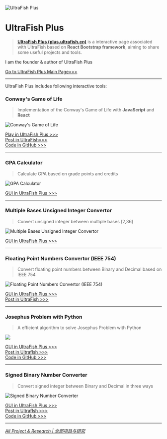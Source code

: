 ![UltraFish Plus](https://src.ultrafish.cn/storage/ultrafish-plus-2.png)
# UltraFish Plus

> [**UltraFish Plus (plus.ultrafish.cn)**](https://plus.ultrafish.cn) is a interactive page associated with UltraFish based on **React Bootstrap framework**, aiming to share some useful projects and tools.

I am the founder & author of UltraFish Plus

[Go to UltraFish Plus Main Page>>>](https://plus.ultrafish.cn)

---

UltraFish Plus includes following interactive tools:

### Conway's Game of Life
> Implementation of the Conway's Game of Life with **JavaScript** and **React**

![Conway's Game of Life](https://src.ultrafish.cn/storage/GOL-UltraFish_Plus.png)

[Play in UltraFish Plus >>>](https://plus.ultrafish.cn/gameoflife/)  
[Post in UltraFish>>>](https://ultrafish.cn/2022/08/05/game-of-life-implementation/)  
[Code in GitHub >>>](https://github.com/zhangwengyu999/Game_of_Life.git)  

---

### GPA Calculator
> Calculate GPA based on grade points and credits  

![GPA Calculator](https://src.ultrafish.cn/storage/gpa-calculator.png)

[GUI in UltraFish Plus >>>](https://plus.ultrafish.cn/GPA-Calculator)  

---

### Multiple Bases Unsigned Integer Convertor

> Convert unsigned integer between multiple bases [2,36]

![Multiple Bases Unsigned Integer Convertor](https://src.ultrafish.cn/storage/base-convertor.png)

[GUI in UltraFish Plus >>>](https://plus.ultrafish.cn/Base-convertor) 

---

### Floating Point Numbers Convertor (IEEE 754)

> Convert floating point numbers between Binary and Decimal based on IEEE 754

![Floating Point Numbers Convertor (IEEE 754)](https://src.ultrafish.cn/storage/ieee-754-single-representation.png)

[GUI in UltraFish Plus >>>](https://plus.ultrafish.cn/IEEE-754-Single-Representation)  
[Post in UltraFish >>>](https://ultrafish.cn/2020/12/20/floating-point-numbers-representation/)

---

### Josephus Problem with Python

> A efficient algorithm to solve Josephus Problem with Python

![](https://src.ultrafish.cn/storage/josephus-problem.png)

[GUI in UltraFish Plus >>>](https://plus.ultrafish.cn/Josephus-Problem)  
[Post in UltrafIsh >>>](https://ultrafish.cn/2020/08/05/josephus-problem/)  
[Code in GitHub >>>](https://github.com/zhangwengyu999/Josephus_Problem_with_Python)  

---

### Signed Binary Number Converter

> Convert signed integer between Binary and Decimal in three ways

![Signed Binary Number Converter](https://src.ultrafish.cn/storage/signed-binary-number-convertor.png)

[GUI in UltraFish Plus >>>](https://plus.ultrafish.cn/Signed-Binary-Number-Convertor)  
[Post in UltrafIsh >>>](https://ultrafish.cn/2020/09/19/Signed-binary-number-representation/)  
[Code in GitHub >>>](https://github.com/zhangwengyu999/Signed_Binary_Number_Conversion) 

---

[*All Project & Research  | 全部项目与研究*](https://ultrafish.cn/project/#/)